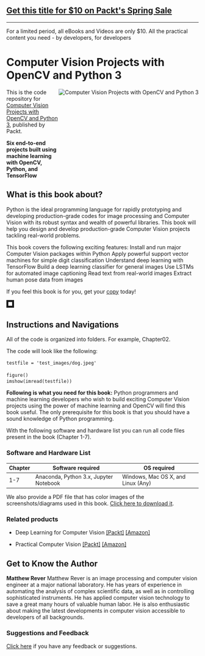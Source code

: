 ## [Get this title for $10 on Packt's Spring Sale](https://www.packt.com/B13293?utm_source=github&utm_medium=packt-github-repo&utm_campaign=spring_10_dollar_2022)
-----
For a limited period, all eBooks and Videos are only $10. All the practical content you need \- by developers, for developers

# Computer Vision Projects with OpenCV and Python 3

<a href="https://www.packtpub.com/big-data-and-business-intelligence/computer-vision-projects-opencv-and-python-3?utm_source=github&utm_medium=repository&utm_campaign=9781789954555 "><img src="https://d1ldz4te4covpm.cloudfront.net/sites/default/files/imagecache/ppv4_main_book_cover/4555%20(B13293).png" alt="Computer Vision Projects with OpenCV and Python 3" height="256px" align="right"></a>

This is the code repository for [Computer Vision Projects with OpenCV and Python 3](https://www.packtpub.com/big-data-and-business-intelligence/computer-vision-projects-opencv-and-python-3?utm_source=github&utm_medium=repository&utm_campaign=9781789954555 ), published by Packt.

**Six end-to-end projects built using machine learning with OpenCV, Python, and TensorFlow**

## What is this book about?
Python is the ideal programming language for rapidly prototyping and developing production-grade codes for image processing and Computer Vision with its robust syntax and wealth of powerful libraries. This book will help you design and develop production-grade Computer Vision projects tackling real-world problems.

This book covers the following exciting features:
Install and run major Computer Vision packages within Python 
Apply powerful support vector machines for simple digit classification 
Understand deep learning with TensorFlow 
Build a deep learning classifier for general images 
Use LSTMs for automated image captioning 
Read text from real-world images 
Extract human pose data from images 

If you feel this book is for you, get your [copy](https://www.amazon.com/dp/178995455X) today!

<a href="https://www.packtpub.com/?utm_source=github&utm_medium=banner&utm_campaign=GitHubBanner"><img src="https://raw.githubusercontent.com/PacktPublishing/GitHub/master/GitHub.png" 
alt="https://www.packtpub.com/" border="5" /></a>

## Instructions and Navigations
All of the code is organized into folders. For example, Chapter02.

The code will look like the following:
```
testfile = 'test_images/dog.jpeg'

figure()
imshow(imread(testfile))
```

**Following is what you need for this book:**
Python programmers and machine learning developers who wish to build exciting Computer Vision projects using the power of machine learning and OpenCV will find this book useful. The only prerequisite for this book is that you should have a sound knowledge of Python programming.

With the following software and hardware list you can run all code files present in the book (Chapter 1-7).
### Software and Hardware List
| Chapter | Software required | OS required |
| -------- | ------------------------------------ | ----------------------------------- |
| 1-7 | Anaconda, Python 3.x, Jupyter Notebook  | Windows, Mac OS X, and Linux (Any) |

We also provide a PDF file that has color images of the screenshots/diagrams used in this book. [Click here to download it](http://www.packtpub.com/sites/default/files/downloads/9781789954555_ColorImages.pdf).

### Related products
* Deep Learning for Computer Vision [[Packt]](https://www.packtpub.com/big-data-and-business-intelligence/deep-learning-computer-vision?utm_source=github&utm_medium=repository&utm_campaign=9781788295628 ) [[Amazon]](https://www.amazon.com/dp/B072L1CG5X)

* Practical Computer Vision [[Packt]](https://www.packtpub.com/big-data-and-business-intelligence/practical-computer-vision?utm_source=github&utm_medium=repository&utm_campaign=9781788297684 ) [[Amazon]](https://www.amazon.com/dp/B079QXG3WR)

## Get to Know the Author
**Matthew Rever**
Matthew Rever is an image processing and computer vision engineer at a major national laboratory. He has years of experience in automating the analysis of complex scientific data, as well as in controlling sophisticated instruments. He has applied computer vision technology to save a great many hours of valuable human labor. He is also enthusiastic
about making the latest developments in computer vision accessible to developers of all backgrounds.


### Suggestions and Feedback
[Click here](https://docs.google.com/forms/d/e/1FAIpQLSdy7dATC6QmEL81FIUuymZ0Wy9vH1jHkvpY57OiMeKGqib_Ow/viewform) if you have any feedback or suggestions.


